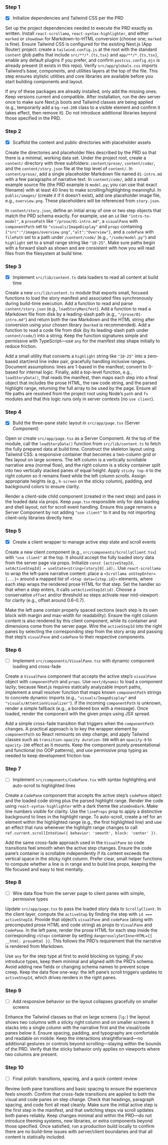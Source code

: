 ### Step 1

- [x] Initialize dependencies and Tailwind CSS per the PRD

Set up the project dependencies needed to execute the PRD exactly as written. Install `react-scrollama`, `react-syntax-highlighter`, and either `marked` or `showdown` for Markdown-to-HTML conversion (choose one; `marked` is fine). Ensure Tailwind CSS is configured for the existing Next.js (App Router) project: create a `tailwind.config.js` at the root with the standard `content` glob paths that include `src/**/*.{ts,tsx}` and `app/**/*.{ts,tsx}`, enable any default plugins if you prefer, and confirm `postcss.config.mjs` is already present (it exists in this repo). Verify `src/app/globals.css` imports Tailwind’s base, components, and utilities layers at the top of the file. This step ensures stylistic utilities and core libraries are available before you start building components and layout.

If any of these packages are already installed, only add the missing ones. Keep versions current and compatible. After installation, run the dev server once to make sure Next.js boots and Tailwind classes are being applied (e.g., temporarily add a `bg-red-200` class to a visible element and confirm it takes effect, then remove it). Do not introduce additional libraries beyond those specified in the PRD.

### Step 2

- [x] Scaffold the content and public directories with placeholder assets

Create the directories and placeholder files described by the PRD so that there is a minimal, working data set. Under the project root, create a `content/` directory with three subfolders: `content/prose/`, `content/code/`, and the `content/story.json` file at the top level of `content/`. In `content/prose/`, add a single placeholder Markdown file named `01-intro.md` with a few paragraphs of narrative text. In `content/code/`, add a small example source file (the PRD example is `model.py`; you can use that exact filename) with at least 40 lines to make scrolling/highlighting meaningful. In `public/images/` (create it if it doesn’t exist), add one placeholder image file, e.g., `overview.png`. These placeholders will be referenced from `story.json`.

In `content/story.json`, define an initial array of one or two step objects that match the PRD schema exactly. For example, use an `id` like `"intro-to-model"`, a `prosePath` like `"/prose/01-intro.md"`, a `visualPane` with `componentPath` set to `"visuals/ImageDisplay"` and `props` containing `{"src":"/images/overview.png","alt":"Overview"}`, and a `codePane` with `filePath` set to a path under `/content/code/` (e.g., `"/code/model.py"`) and `highlight` set to a small range string like `"10-25"`. Make sure paths begin with a forward slash as shown and are consistent with how you will read files from the filesystem at build time.

### Step 3

- [x] Implement `src/lib/content.ts` data loaders to read all content at build time

Create a new `src/lib/content.ts` module that exports small, focused functions to load the story manifest and associated files synchronously during build-time execution. Add a function to read and parse `content/story.json` (e.g., `loadStoryManifest`). Add a function to read a Markdown file from disk by a leading-slash path (e.g., `"/prose/01-intro.md"`) and return both the raw Markdown and the HTML string after conversion using your chosen library (`marked` is recommended). Add a function to read a code file from disk (by its leading-slash path under `content/code/`) into a string. Keep the function signatures simple and permissive with TypeScript—use `any` for the manifest step shape initially to reduce friction.

Add a small utility that converts a `highlight` string like `"10-25"` into a zero-based start/end line index pair, gracefully handling inclusive ranges. Document assumptions: lines are 1-based in the manifest; convert to 0-based for internal logic. Finally, add a top-level function, e.g., `loadStoryData()`, that reads the manifest, then maps each step into a final object that includes the prose HTML, the raw code string, and the parsed highlight range, returning the full array to be used by the page. Ensure all file paths are resolved from the project root using Node’s `path` and `fs` modules and that this logic runs only in server contexts (no `use client`).

### Step 4

- [x] Build the three-pane static layout in `src/app/page.tsx` (Server Component)

Open or create `src/app/page.tsx` as a Server Component. At the top of the module, call the `loadStoryData()` function from `src/lib/content.ts` to fetch the fully prepared data at build time. Construct the skeleton layout using Tailwind CSS: a responsive container that becomes a two-column grid or flex layout on large screens. The left column is a vertically scrollable narrative area (normal flow), and the right column is a sticky container split into two vertically stacked panes of equal height. Apply `sticky top-0` to the right column so it remains fixed while the left column scrolls. Assign appropriate heights (e.g., `h-screen` on the sticky column), padding, and background colors to ensure clarity.

Render a client-side child component (created in the next step) and pass in the loaded data via props. Keep `page.tsx` responsible only for data loading and shell layout, not for scroll event handling. Ensure this page remains a Server Component by not adding `"use client"` to it and by not importing client-only libraries directly here.

### Step 5

- [x] Create a client wrapper to manage active step state and scroll events

Create a new client component (e.g., `src/components/ScrollyClient.tsx`) with `"use client"` at the top. It should accept the fully loaded story data from the server page via props. Initialize `const [activeStepId, setActiveStepId] = useState<string>(story[0].id);`. Use `react-scrollama` to wrap the left-pane narrative content: place a `<Scrollama onStepEnter={...}>` around a mapped list of `<Step data={step.id}>` elements, where each step wraps the rendered prose HTML for that step. Set the handler so that when a step enters, it calls `setActiveStepId(id)`. Choose a conservative `offset` and/or threshold so steps activate near mid-viewport for clarity (e.g., offset around 0.6–0.7).

Make the left pane contain properly spaced sections (each step is its own block with margin and max-width for readability). Ensure the right column content is also rendered by this client component, while its container and dimensions come from the server page. Wire the `activeStepId` into the right panes by selecting the corresponding step from the story array and passing that step’s `visualPane` and `codePane` to their respective components.

### Step 6

- [ ] Implement `src/components/VisualPane.tsx` with dynamic component loading and cross-fade

Create a `VisualPane` component that accepts the active step’s `visualPane` object with `componentPath` and `props`. Use `next/dynamic` to load a component lazily; because Next.js requires statically analyzable import paths, implement a small resolver function that maps known `componentPath` strings to concrete dynamic imports (e.g., `"visuals/ImageDisplay"` and `"visuals/AttentionVisualizer"`). If the incoming `componentPath` is unknown, render a simple fallback (e.g., a bordered box with a message). Once loaded, render the component with the given props using JSX spread.

Add a simple cross-fade transition that triggers when the `componentPath` changes. A practical approach is to key the wrapper element by `componentPath` so React remounts on step change, and apply Tailwind classes such as `transition-opacity duration-300` with an `opacity-0` to `opacity-100` effect as it mounts. Keep the component purely presentational and functional (no OOP patterns), and use permissive prop typing as needed to keep development friction low.

### Step 7

- [ ] Implement `src/components/CodePane.tsx` with syntax highlighting and auto-scroll to highlighted lines

Create a `CodePane` component that accepts the active step’s `codePane` object and the loaded code string plus the parsed highlight range. Render the code using `react-syntax-highlighter` with a dark theme like `atomOneDark`. Make line numbers visible for clarity. Use the `lineProps` prop to apply a distinctive background to lines in the highlight range. To auto-scroll, create a ref for an element within the highlighted range (e.g., the first highlighted line) and use an effect that runs whenever the highlight range changes to call `ref.current.scrollIntoView({ behavior: 'smooth', block: 'center' })`.

Add the same cross-fade approach used in the `VisualPane` so code transitions feel smooth when the active step changes. Ensure the code pane’s container is scrollable independently if its content exceeds the vertical space in the sticky right column. Prefer clear, small helper functions to compute whether a line is in range and to build line props, keeping the file focused and easy to test mentally.

### Step 8

- [ ] Wire data flow from the server page to client panes with simple, permissive types

Update `src/app/page.tsx` to pass the loaded story data to `ScrollyClient`. In the client layer, compute the `activeStep` by finding the step with `id === activeStepId`. Provide that object’s `visualPane` and `codePane` (along with precomputed prose HTML and code string) as props to `VisualPane` and `CodePane`. In the left pane, render the prose HTML for each step inside the corresponding `<Step>` container by setting `dangerouslySetInnerHTML={{ __html: proseHtml }}`. This follows the PRD’s requirement that the narrative is rendered from Markdown.

Use `any` for the step type at first to avoid blocking on typing; if you introduce types, keep them minimal and aligned with the PRD’s schema. Avoid adding new fields or changing schema names to prevent scope creep. Keep the data flow one-way: the left pane’s scroll triggers updates to `activeStepId`, which drives renders in the right panes.

### Step 9

- [ ] Add responsive behavior so the layout collapses gracefully on smaller screens

Enhance the Tailwind classes so that on large screens (`lg:`) the layout shows two columns with a sticky right column and on smaller screens it stacks into a single column with the narrative first and the visual/code panes below it. Ensure spacing, padding, and typography are comfortable and readable on mobile. Keep the interactions straightforward—no additional gestures or controls beyond scrolling—staying within the bounds of the PRD. Verify that the sticky behavior only applies on viewports where two columns are present.

### Step 10

- [ ] Final polish: transitions, spacing, and a quick content review

Review both pane transitions and basic spacing to ensure the experience feels smooth. Confirm that cross-fade transitions are applied to both the visual and code panes on step change. Check that headings, paragraph spacing, and code font all read cleanly. Make sure the initial active step is the first step in the manifest, and that switching steps via scroll updates both panes reliably. Keep changes minimal and within the PRD—do not introduce theming systems, new libraries, or extra components beyond those specified. Once satisfied, run a production build locally to confirm there are no build-time issues with server/client boundaries and that all content is statically included.
